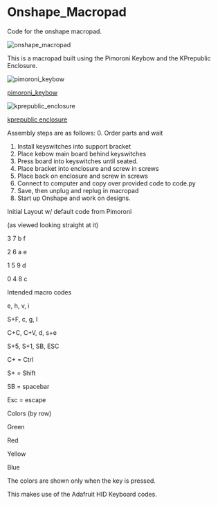 # Onshape_Macropad
Code for the onshape macropad.


![onshape_macropad](https://github.com/conceptualhardware/Onshape_Macropad/blob/main/onshape_macropad.jpg)


This is a macropad built using the Pimoroni Keybow and the KPrepublic Enclosure.  


![pimoroni_keybow](https://cdn.shopify.com/s/files/1/0174/1800/products/keybow-2040-2_large.jpg?v=1618327651)

[pimoroni_keybow](https://shop.pimoroni.com/products/keybow-2040?variant=39328275300435)


![kprepublic_enclosure](https://cdn.shopify.com/s/files/1/2711/4238/products/JJ4x4case-11.jpg?v=1617001143)

[kprepublic enclosure](https://kprepublic.com/products/anodized-aluminium-cubic-case-for-jj4x4-jj4-custom-keyboard-acrylic-panels-stalinite-diffuser-can-support-rotary-brace-supporter)


Assembly steps are as follows:
0. Order parts and wait
1. Install keyswitches into support bracket
2. Place kebow main board behind keyswitches
3. Press board into keyswitches until seated.
4. Place bracket into enclosure and screw in screws
5. Place back on enclosure and screw in screws
6. Connect to computer and copy over provided code to code.py
7. Save, then unplug and replug in macropad
8. Start up Onshape and work on designs.


Initial Layout w/ default code from Pimoroni

(as viewed looking straight at it)

3
7
b
f

2
6
a
e

1
5
9
d

0
4
8
c


Intended macro codes

e,
h,
v,
i

S+F,
c,
g,
l

C+C,
C+V,
d,
s+e

S+5,
S+1,
SB,
ESC

C+ = Ctrl

S+ = Shift

SB = spacebar

Esc = escape


Colors
(by row)

Green

Red

Yellow

Blue
 
The colors are shown only when the key is pressed.

This makes use of the Adafruit HID Keyboard codes.


